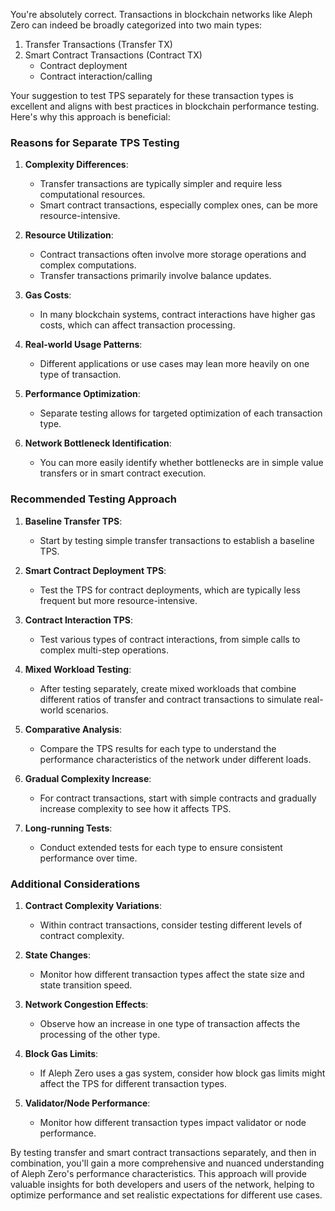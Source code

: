 You're absolutely correct. Transactions in blockchain networks like Aleph Zero can indeed be broadly categorized into two main types:

1. Transfer Transactions (Transfer TX)
2. Smart Contract Transactions (Contract TX)
    - Contract deployment
    - Contract interaction/calling

Your suggestion to test TPS separately for these transaction types is excellent and aligns with best practices in blockchain performance testing. Here's why this approach is beneficial:

### Reasons for Separate TPS Testing

1. **Complexity Differences**:
    - Transfer transactions are typically simpler and require less computational resources.
    - Smart contract transactions, especially complex ones, can be more resource-intensive.

2. **Resource Utilization**:
    - Contract transactions often involve more storage operations and complex computations.
    - Transfer transactions primarily involve balance updates.

3. **Gas Costs**:
    - In many blockchain systems, contract interactions have higher gas costs, which can affect transaction processing.

4. **Real-world Usage Patterns**:
    - Different applications or use cases may lean more heavily on one type of transaction.

5. **Performance Optimization**:
    - Separate testing allows for targeted optimization of each transaction type.

6. **Network Bottleneck Identification**:
    - You can more easily identify whether bottlenecks are in simple value transfers or in smart contract execution.

### Recommended Testing Approach

1. **Baseline Transfer TPS**:
    - Start by testing simple transfer transactions to establish a baseline TPS.

2. **Smart Contract Deployment TPS**:
    - Test the TPS for contract deployments, which are typically less frequent but more resource-intensive.

3. **Contract Interaction TPS**:
    - Test various types of contract interactions, from simple calls to complex multi-step operations.

4. **Mixed Workload Testing**:
    - After testing separately, create mixed workloads that combine different ratios of transfer and contract transactions to simulate real-world scenarios.

5. **Comparative Analysis**:
    - Compare the TPS results for each type to understand the performance characteristics of the network under different loads.

6. **Gradual Complexity Increase**:
    - For contract transactions, start with simple contracts and gradually increase complexity to see how it affects TPS.

7. **Long-running Tests**:
    - Conduct extended tests for each type to ensure consistent performance over time.

### Additional Considerations

1. **Contract Complexity Variations**:
    - Within contract transactions, consider testing different levels of contract complexity.

2. **State Changes**:
    - Monitor how different transaction types affect the state size and state transition speed.

3. **Network Congestion Effects**:
    - Observe how an increase in one type of transaction affects the processing of the other type.

4. **Block Gas Limits**:
    - If Aleph Zero uses a gas system, consider how block gas limits might affect the TPS for different transaction types.

5. **Validator/Node Performance**:
    - Monitor how different transaction types impact validator or node performance.

By testing transfer and smart contract transactions separately, and then in combination, you'll gain a more comprehensive and nuanced understanding of Aleph Zero's performance characteristics. This approach will provide valuable insights for both developers and users of the network, helping to optimize performance and set realistic expectations for different use cases.